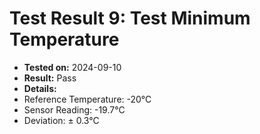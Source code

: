 # Test Result 9: Test Minimum Temperature
- **Tested on:** 2024-09-10
- **Result:** Pass
- **Details:**
 - Reference Temperature: -20°C
 - Sensor Reading: -19.7°C
 - Deviation: ± 0.3°C
